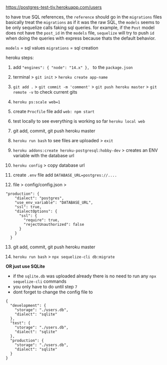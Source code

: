 https://postgres-test-tiv.herokuapp.com/users

to have true SQL references, the `reference` should go in the `migrations` files
basically treat the `migrations` as if it was the raw SQL, the `models` seems to be only sequelize calls faking sql queries. for example, if the `Post` model does not have the `post_id` in the `models` file, `sequelize` will try to push `id` when doing the queries with express because thats the default behavior.

`models` = sql values
`migrations` = sql creation

heroku steps:

1. add `"engines": { "node": "14.x" }, ` to the `package.json`

2. terminal > `git init` > `heroku create app-name`

3. `git add .` > `git commit -m 'comment'` > `git push heroku master` > `git remote -v` to check current gits

4. `heroku ps:scale web=1`

5. create `Procfile` file add `web: npm start`

6. test locally to see everything is working so far `heroku local web`

7. git add, commit, git push heroku master

8. `heroku run bash` to see files are uploaded > `exit`

9. `heroku addons:create heroku-postgresql:hobby-dev` > creates an ENV variable with the database url

10. `heroku config` > copy database url

11. create `.env` file add `DATABASE_URL=postgres://....`

12. file > config/config.json >

```
"production": {
    "dialect": "postgres",
    "use_env_variable": "DATABASE_URL",
    "ssl": true,
    "dialectOptions": {
      "ssl": {
        "require": true,
        "rejectUnauthorized": false
      }
    }
  }
```

13. git add, commit, git push heroku master

14. `heroku run bash` > `npx sequelize-cli db:migrate`


**OR just use SQLite**

- if the `sqlite.db` was uploaded already there is no need to run any `npx sequelize-cli` commands
- you only have to do until step `7` 
- dont forget to change the config file to

```
{
  "development": {
    "storage": "./users.db",
    "dialect": "sqlite"
  },
  "test": {
    "storage": "./users.db",
    "dialect": "sqlite"
  },
  "production": {
    "storage": "./users.db",
    "dialect": "sqlite"
  }
}
```